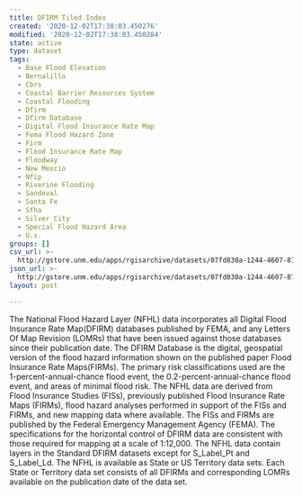```yaml
---
title: DFIRM Tiled Index
created: '2020-12-02T17:38:03.450276'
modified: '2020-12-02T17:38:03.450284'
state: active
type: dataset
tags:
  - Base Flood Elevation
  - Bernalillo
  - Cbrs
  - Coastal Barrier Resources System
  - Coastal Flooding
  - Dfirm
  - Dfirm Database
  - Digital Flood Insurance Rate Map
  - Fema Flood Hazard Zone
  - Firm
  - Flood Insurance Rate Map
  - Floodway
  - New Mexcio
  - Nfip
  - Riverine Flooding
  - Sandoval
  - Santa Fe
  - Sfha
  - Silver City
  - Special Flood Hazard Area
  - U.s.
groups: []
csv_url: >-
  http://gstore.unm.edu/apps/rgisarchive/datasets/07fd830a-1244-4607-87d9-46d980c19a2b/s_base_index.derived.csv
json_url: >-
  http://gstore.unm.edu/apps/rgisarchive/datasets/07fd830a-1244-4607-87d9-46d980c19a2b/s_base_index.derived.json
layout: post

---
```

The National Flood Hazard Layer (NFHL) data incorporates all Digital Flood Insurance Rate Map(DFIRM) databases published by FEMA, and any Letters Of Map Revision (LOMRs) that have been issued against those databases since their publication date. The DFIRM Database is the digital, geospatial version of the flood hazard information shown on the published paper Flood Insurance Rate Maps(FIRMs). The primary risk classifications used are the 1-percent-annual-chance flood event, the 0.2-percent-annual-chance flood event, and areas of minimal flood risk. The NFHL data are derived from Flood Insurance Studies (FISs), previously published Flood Insurance Rate Maps (FIRMs), flood hazard analyses performed in support of the FISs and FIRMs, and new mapping data where available. The FISs and FIRMs are published by the Federal Emergency Management Agency (FEMA). The specifications for the horizontal control of DFIRM data are consistent with those required for mapping at a scale
				of 1:12,000. The NFHL data contain layers in the Standard DFIRM datasets except for S_Label_Pt and S_Label_Ld. The NFHL is available as State or US Territory data sets. Each State or Territory data set consists of all DFIRMs and corresponding LOMRs available on the publication date of the data set.
